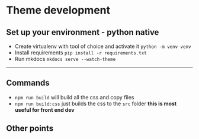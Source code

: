# Theme development

## Set up your environment - python native

- Create virtualenv with tool of choice and activate it `python -m venv venv`
- Install requirements `pip install -r requirements.txt`
- Run mkdocs `mkdocs serve --watch-theme`

----

## Commands

- `npm run build` will build all the css and copy files
- `npm run build:css` just builds the css to the `src` folder **this is most useful for front end dev**

## Other points

